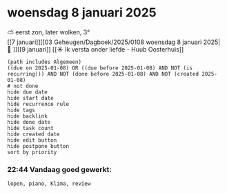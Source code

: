 # woensdag 8 januari 2025

⛅ eerst zon, later wolken, 3°<br>[[7 januari]][[03 Geheugen/Dagboek/2025/0108 woensdag 8 januari 2025| 📓 ]][[9 januari]]
[[☀️ Ik versta onder liefde - Huub Oosterhuis]]
```tasks
(path includes Algemeen)
((due on 2025-01-08) OR ((due before 2025-01-08) AND NOT (is recurring))) AND NOT (done before 2025-01-08) AND NOT (created 2025-01-08)
# not done
hide due date
hide start date
hide recurrence rule
hide tags
hide backlink
hide done date
hide task count
hide created date
hide edit button
hide postpone button 
sort by priority 
```
### 22:44 Vandaag goed gewerkt: 
	lopen, piano, Klima, review   